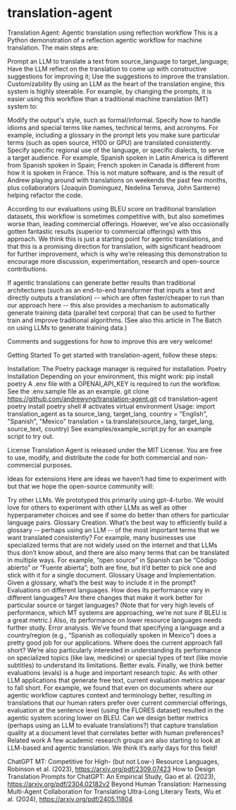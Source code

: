 # translation-agent
Translation Agent: Agentic translation using reflection workflow
This is a Python demonstration of a reflection agentic workflow for machine translation. The main steps are:

Prompt an LLM to translate a text from source_language to target_language;
Have the LLM reflect on the translation to come up with constructive suggestions for improving it;
Use the suggestions to improve the translation.
Customizability
By using an LLM as the heart of the translation engine, this system is highly steerable. For example, by changing the prompts, it is easier using this workflow than a traditional machine translation (MT) system to:

Modify the output's style, such as formal/informal.
Specify how to handle idioms and special terms like names, technical terms, and acronyms. For example, including a glossary in the prompt lets you make sure particular terms (such as open source, H100 or GPU) are translated consistently.
Specify specific regional use of the language, or specific dialects, to serve a target audience. For example, Spanish spoken in Latin America is different from Spanish spoken in Spain; French spoken in Canada is different from how it is spoken in France.
This is not mature software, and is the result of Andrew playing around with translations on weekends the past few months, plus collaborators (Joaquin Dominguez, Nedelina Teneva, John Santerre) helping refactor the code.

According to our evaluations using BLEU score on traditional translation datasets, this workflow is sometimes competitive with, but also sometimes worse than, leading commercial offerings. However, we’ve also occasionally gotten fantastic results (superior to commercial offerings) with this approach. We think this is just a starting point for agentic translations, and that this is a promising direction for translation, with significant headroom for further improvement, which is why we’re releasing this demonstration to encourage more discussion, experimentation, research and open-source contributions.

If agentic translations can generate better results than traditional architectures (such as an end-to-end transformer that inputs a text and directly outputs a translation) -- which are often faster/cheaper to run than our approach here -- this also provides a mechanism to automatically generate training data (parallel text corpora) that can be used to further train and improve traditional algorithms. (See also this article in The Batch on using LLMs to generate training data.)

Comments and suggestions for how to improve this are very welcome!

Getting Started
To get started with translation-agent, follow these steps:

Installation:
The Poetry package manager is required for installation. Poetry Installation Depending on your environment, this might work:
pip install poetry 
A .env file with a OPENAI_API_KEY is required to run the workflow. See the .env.sample file as an example.
git clone https://github.com/andrewyng/translation-agent.git
cd translation-agent
poetry install
poetry shell # activates virtual environment
Usage:
import translation_agent as ta
source_lang, target_lang, country = "English", "Spanish", "Mexico"
translation = ta.translate(source_lang, target_lang, source_text, country)
See examples/example_script.py for an example script to try out.

License
Translation Agent is released under the MIT License. You are free to use, modify, and distribute the code for both commercial and non-commercial purposes.

Ideas for extensions
Here are ideas we haven’t had time to experiment with but that we hope the open-source community will:

Try other LLMs. We prototyped this primarily using gpt-4-turbo. We would love for others to experiment with other LLMs as well as other hyperparameter choices and see if some do better than others for particular language pairs.
Glossary Creation. What’s the best way to efficiently build a glossary -- perhaps using an LLM -- of the most important terms that we want translated consistently? For example, many businesses use specialized terms that are not widely used on the internet and that LLMs thus don’t know about, and there are also many terms that can be translated in multiple ways. For example, ”open source” in Spanish can be “Código abierto” or “Fuente abierta”; both are fine, but it’d better to pick one and stick with it for a single document.
Glossary Usage and Implementation. Given a glossary, what’s the best way to include it in the prompt?
Evaluations on different languages. How does its performance vary in different languages? Are there changes that make it work better for particular source or target languages? (Note that for very high levels of performance, which MT systems are approaching, we’re not sure if BLEU is a great metric.) Also, its performance on lower resource languages needs further study.
Error analysis. We’ve found that specifying a language and a country/region (e.g., “Spanish as colloquially spoken in Mexico”) does a pretty good job for our applications. Where does the current approach fall short? We’re also particularly interested in understanding its performance on specialized topics (like law, medicine) or special types of text (like movie subtitles) to understand its limitations.
Better evals. Finally, we think better evaluations (evals) is a huge and important research topic. As with other LLM applications that generate free text, current evaluation metrics appear to fall short. For example, we found that even on documents where our agentic workflow captures context and terminology better, resulting in translations that our human raters prefer over current commercial offerings, evaluation at the sentence level (using the FLORES dataset) resulted in the agentic system scoring lower on BLEU. Can we design better metrics (perhaps using an LLM to evaluate translations?) that capture translation quality at a document level that correlates better with human preferences?
Related work
A few academic research groups are also starting to look at LLM-based and agentic translation. We think it’s early days for this field!

ChatGPT MT: Competitive for High- (but not Low-) Resource Languages, Robinson et al. (2023), https://arxiv.org/pdf/2309.07423
How to Design Translation Prompts for ChatGPT: An Empirical Study, Gao et al. (2023), https://arxiv.org/pdf/2304.02182v2
Beyond Human Translation: Harnessing Multi-Agent Collaboration for Translating Ultra-Long Literary Texts, Wu et al. (2024), https://arxiv.org/pdf/2405.11804
